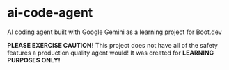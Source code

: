 # ai-code-agent
AI coding agent built with Google Gemini as a learning project for Boot.dev  
  
**PLEASE EXERCISE CAUTION!** This project does not have all of the safety features a production quality agent would! It was created for **LEARNING PURPOSES ONLY!**
